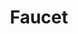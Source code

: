 ---
title: Faucet
description: Application layer nodes are one of the most-needed commodities in Web3.
image: img/thumbnail.png
sidebar_label: Faucet
---